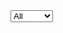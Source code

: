 <div className="filter_tasks">
    <select name="task_filter" id="task_filter">
        <option value="all" selected>All</option>
        <option value="active">Active</option>
        <option value="inactive">Inactive</option>
    </select>
</div>